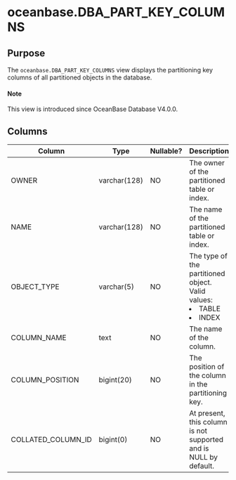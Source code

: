 # oceanbase.DBA_PART_KEY_COLUMNS

## Purpose

The `oceanbase.DBA_PART_KEY_COLUMNS` view displays the partitioning key columns of all partitioned objects in the database.

<main id="notice" type='explain'>
  <h4>Note</h4>
  <p>This view is introduced since OceanBase Database V4.0.0. </p>
</main>

## Columns

| **Column** | **Type** | **Nullable?** | **Description** |
|--------------------|---------------|----------------|----------------------------------------------------------------------------------------------------------------------------------|
| OWNER | varchar(128) | NO | The owner of the partitioned table or index. |
| NAME | varchar(128) | NO | The name of the partitioned table or index. |
| OBJECT_TYPE | varchar(5) | NO | The type of the partitioned object. Valid values: <li> TABLE   <li> INDEX |
| COLUMN_NAME | text | NO | The name of the column. |
| COLUMN_POSITION | bigint(20) | NO | The position of the column in the partitioning key. |
| COLLATED_COLUMN_ID | bigint(0) | NO | At present, this column is not supported and is NULL by default. |
